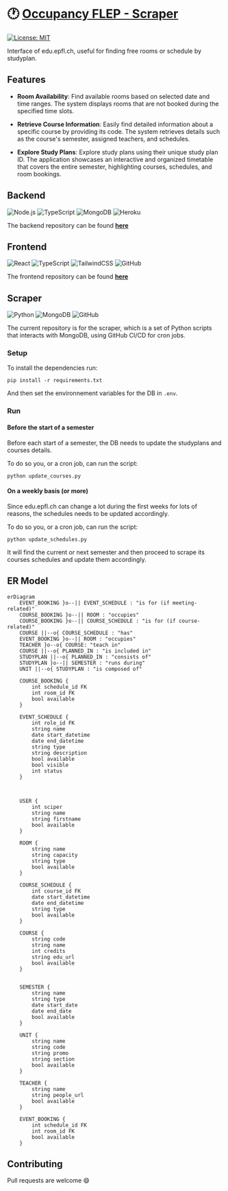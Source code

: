 # :clock1: [Occupancy FLEP - Scraper](https://occupancy.flep.ch/)

[![License: MIT](https://img.shields.io/badge/License-MIT-yellow.svg)](https://opensource.org/licenses/MIT)


Interface of edu.epfl.ch, useful for finding free rooms or schedule by studyplan.

## Features

- **Room Availability**: Find available rooms based on selected date and time ranges. The system displays rooms that are not booked during the specified time slots.
  
- **Retrieve Course Information**: Easily find detailed information about a specific course by providing its code. The system retrieves details such as the course's semester, assigned teachers, and schedules.

- **Explore Study Plans**: Explore study plans using their unique study plan ID. The application showcases an interactive and organized timetable that covers the entire semester, highlighting courses, schedules, and room bookings.

## Backend
![Node.js](https://img.shields.io/badge/Node.js-%23000.svg?style=for-the-badge&logo=Node.js&logoColor=white&color=%23339933) ![TypeScript](https://img.shields.io/badge/typescript-%23007ACC.svg?style=for-the-badge&logo=typescript&logoColor=white) ![MongoDB](https://img.shields.io/badge/MongoDB-%23000.svg?style=for-the-badge&logo=MongoDB&logoColor=white&color=%2347A248) ![Heroku](https://img.shields.io/badge/heroku-%23430098.svg?style=for-the-badge&logo=heroku&logoColor=white) 

The backend repository can be found **[here](https://github.com/antoninfaure/occupancy-epfl)**

## Frontend
![React](https://img.shields.io/badge/react-%2320232a.svg?style=for-the-badge&logo=react&logoColor=%2361DAFB) ![TypeScript](https://img.shields.io/badge/typescript-%23007ACC.svg?style=for-the-badge&logo=typescript&logoColor=white) ![TailwindCSS](https://img.shields.io/badge/tailwindcss-%2306B6D4.svg?style=for-the-badge&logo=tailwindcss&logoColor=white&color=%2306B6D4) ![GitHub](https://img.shields.io/badge/GitHub-%23121011.svg?style=for-the-badge&logo=github&logoColor=white)

The frontend repository can be found **[here](https://github.com/antoninfaure/occupancy-front)**

## Scraper
 ![Python](https://img.shields.io/badge/Python-%23000.svg?style=for-the-badge&logo=Python&logoColor=white&color=%233776AB) ![MongoDB](https://img.shields.io/badge/MongoDB-%23000.svg?style=for-the-badge&logo=MongoDB&logoColor=white&color=%2347A248) ![GitHub](https://img.shields.io/badge/GitHub-%23121011.svg?style=for-the-badge&logo=github&logoColor=white)

The current repository is for the scraper, which is a set of Python scripts that interacts with MongoDB, using GitHub CI/CD for cron jobs.

### Setup

To install the dependencies run:
```
pip install -r requirements.txt
```

And then set the environnement variables for the DB in `.env`.

### Run

#### Before the start of a semester

Before each start of a semester, the DB needs to update the studyplans and courses details.

To do so you, or a cron job, can run the script: 
```
python update_courses.py
```

#### On a weekly basis (or more)

Since edu.epfl.ch can change a lot during the first weeks for lots of reasons, the schedules needs to be updated accordingly.

To do so you, or a cron job, can run the script: 
```
python update_schedules.py
```

It will find the current or next semester and then proceed to scrape its courses schedules and update them accordingly.


## ER Model

```mermaid
erDiagram
    EVENT_BOOKING }o--|| EVENT_SCHEDULE : "is for (if meeting-related)"
    COURSE_BOOKING }o--|| ROOM : "occupies"
    COURSE_BOOKING }o--|| COURSE_SCHEDULE : "is for (if course-related)"
    COURSE ||--o{ COURSE_SCHEDULE : "has"
    EVENT_BOOKING }o--|| ROOM : "occupies"
    TEACHER }o--o{ COURSE: "teach in"
    COURSE ||--o{ PLANNED_IN : "is included in"
    STUDYPLAN ||--o{ PLANNED_IN : "consists of"
    STUDYPLAN }o--|| SEMESTER : "runs during"
    UNIT ||--o{ STUDYPLAN : "is composed of"

    COURSE_BOOKING {
        int schedule_id FK
        int room_id FK
        bool available
    }

    EVENT_SCHEDULE {
        int role_id FK
        string name
        date start_datetime
        date end_datetime
        string type
        string description
        bool available
        bool visible
        int status
    }

   

    USER {
        int sciper
        string name
        string firstname
        bool available
    }

    ROOM {
        string name
        string capacity
        string type
        bool available
    }

    COURSE_SCHEDULE {
        int course_id FK
        date start_datetime
        date end_datetime
        string type
        bool available
    }
    
    COURSE {
        string code
        string name
        int credits
        string edu_url
        bool available
    }


    SEMESTER {
        string name
        string type
        date start_date
        date end_date
        bool available
    }

    UNIT {
        string name
        string code
        string promo
        string section
        bool available
    }

    TEACHER {
        string name
        string people_url
        bool available
    }

    EVENT_BOOKING {
        int schedule_id FK
        int room_id FK
        bool available
    }
```

## Contributing

Pull requests are welcome :smile:
